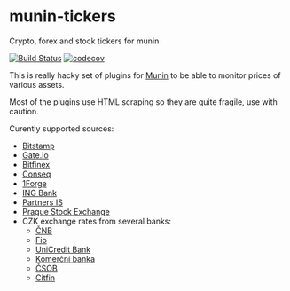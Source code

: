 # munin-tickers

Crypto, forex and stock tickers for munin

[![Build Status](https://travis-ci.org/nijel/munin-tickers.svg?branch=master)](https://travis-ci.org/nijel/munin-tickers)
[![codecov](https://codecov.io/gh/nijel/munin-tickers/branch/master/graph/badge.svg)](https://codecov.io/gh/nijel/munin-tickers)

This is really hacky set of plugins for [Munin](http://munin-monitoring.org/)
to be able to monitor prices of various assets.

Most of the plugins use HTML scraping so they are quite fragile, use with
caution.

Curently supported sources:

* [Bitstamp](https://www.bitstamp.net/)
* [Gate.io](https://gate.io/)
* [Bitfinex](https://www.bitfinex.com/)
* [Conseq](https://www.conseq.cz/)
* [1Forge](https://1forge.com/)
* [ING Bank](http://www.ingbank.cz/)
* [Partners IS](http://www.partnersis.cz/)
* [Prague Stock Exchange](https://www.pse.cz/)
* CZK exchange rates from several banks:
    * [ČNB](http://www.cnb.cz/)
    * [Fio](https://www.fio.cz/)
    * [UniCredit Bank](https://www.unicreditbank.cz/)
    * [Komerční banka](https://www.kb.cz/)
    * [ČSOB](https://www.csob.cz/portal/)
    * [Citfin](https://www.citfin.cz/)
